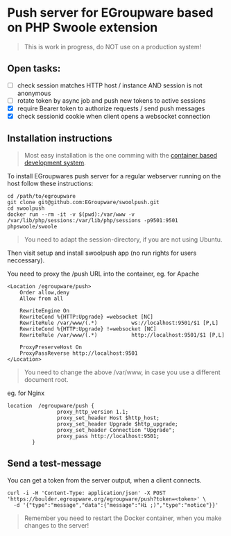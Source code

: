 # Push server for EGroupware based on PHP Swoole extension

> This is work in progress, do NOT use on a production system!

## Open tasks:
- [ ] check session matches HTTP host / instance AND session is not anonymous
- [ ] rotate token by async job and push new tokens to active sessions
- [x] require Bearer token to authorize requests / send push messages
- [x] check sessionid cookie when client opens a websocket connection

## Installation instructions
> Most easy installation is the one comming with the [container based development system](https://github.com/EGroupware/egroupware/tree/master/doc/docker/development).

To install EGroupwares push server for a regular webserver running on the host follow these instructions:
```
cd /path/to/egroupware
git clone git@github.com:EGroupware/swoolpush.git
cd swoolpush
docker run --rm -it -v $(pwd):/var/www -v /var/lib/php/sessions:/var/lib/php/sessions -p9501:9501 phpswoole/swoole
```
> You need to adapt the session-directory, if you are not using Ubuntu.

Then visit setup and install swoolpush app (no run rights for users neccessary).

You need to proxy the /push URL into the container, eg. for Apache
```
<Location /egroupware/push>
    Order allow,deny
    Allow from all

    RewriteEngine On
    RewriteCond %{HTTP:Upgrade} =websocket [NC]
    RewriteRule /var/www/(.*)           ws://localhost:9501/$1 [P,L]
    RewriteCond %{HTTP:Upgrade} !=websocket [NC]
    RewriteRule /var/www/(.*)           http://localhost:9501/$1 [P,L]

    ProxyPreserveHost On
    ProxyPassReverse http://localhost:9501
</Location>
```
> You need to change the above /var/www, in case you use a different document root.

eg. for Nginx
```
location  /egroupware/push {
                proxy_http_version 1.1;
                proxy_set_header Host $http_host;
                proxy_set_header Upgrade $http_upgrade;
                proxy_set_header Connection "Upgrade";
                proxy_pass http://localhost:9501;
        }
```

## Send a test-message
You can get a token from the server output, when a client connects.
```
curl -i -H 'Content-Type: application/json' -X POST 'https://boulder.egroupware.org/egroupware/push?token=<token>' \
  -d '{"type":"message","data":{"message":"Hi ;)","type":"notice"}}'
```

> Remember you need to restart the Docker container, when you make changes to the server!
